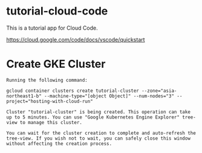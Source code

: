# tutorial-cloud-code
This is a tutorial app for Cloud Code.

https://cloud.google.com/code/docs/vscode/quickstart


# Create GKE Cluster

```
Running the following command:

gcloud container clusters create tutorial-cluster --zone="asia-northeast1-b" --machine-type="[object Object]" --num-nodes="3" --project="hosting-with-cloud-run"

Cluster "tutorial-cluster" is being created. This operation can take up to 5 minutes. You can use "Google Kubernetes Engine Explorer" tree-view to manage this cluster.

You can wait for the cluster creation to complete and auto-refresh the tree-view. If you wish not to wait, you can safely close this window without affecting the creation process.
```

